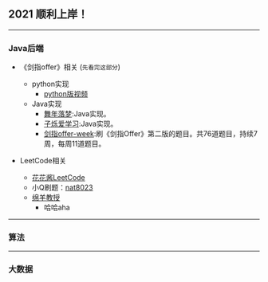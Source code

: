 ## 2021 顺利上岸！

---
### Java后端

- 《剑指offer》相关 (```先看完这部分```)
    
	- python实现
		- [python版视频](https://www.bilibili.com/video/av64288683)
	- Java实现
		- [舞年落梦](https://space.bilibili.com/319540330?spm_id_from=333.788.b_765f7570696e666f.1):Java实现。
		- [子烁爱学习](https://space.bilibili.com/59546029/channel/detail?cid=95829):Java实现。
		- [剑指offer-week](https://space.bilibili.com/7836741/channel/detail?cid=92901):刷《剑指Offer》第二版的题目。共76道题目，持续7周，每周11道题目。
        
- LeetCode相关
	- [花花酱LeetCode](https://space.bilibili.com/9880352/)
	- 小Q刷题：[nat8023](https://space.bilibili.com/149758/)
	- [绵羊教授](https://space.bilibili.com/354892788/)
         - 哈哈aha
        
---
### 算法


---
### 大数据
